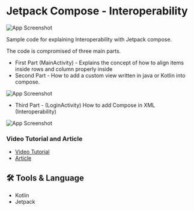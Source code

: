 
# Jetpack Compose - Interoperability

![App Screenshot](https://miro.medium.com/max/1400/1*2v6zotc8p-bt9oX2mI0vkQ.png)




Sample code for explaining Interoperability with Jetpack compose.

The code is compromised of three main parts.

-  First Part (MainActivity) - Explains the concept of how to align items inside rows and column properly inside 
- Second Part - How to add a custom view written in java or Kotlin into compose. 





![App Screenshot](https://miro.medium.com/max/1400/1*lbs2CZBgbvPCCx1nbch3ng.png)


- Third Part - (LoginActivity) How to add Compose in XML (Interoperability)

![App Screenshot](https://miro.medium.com/max/1400/1*7N_bYcl0J3SejaTDEwm5mg.png)





### Video Tutorial and Article

 - [Video Tutorial](https://www.youtube.com/watch?v=ebTOLMfkiBQ&list=PL_QwDpM-a-npG_X7CAqmJhniP_bxlhtTc)
 - [Article](https://coding-with-aj.medium.com/custom-views-in-jetpack-compose-interoperability-part-1-cdac4824f68e)

## 🛠 Tools & Language
- Kotlin 
- Jetpack

